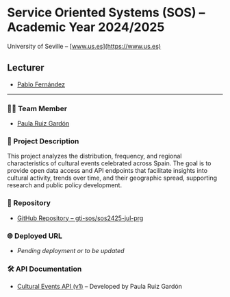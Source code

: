 # Service Oriented Systems (SOS) – Academic Year 2024/2025  
University of Seville – [www.us.es](https://www.us.es)

## Lecturer  
- [Pablo Fernández](https://github.com/pafmon)

---

### 🧑‍💻 Team Member 
- [Paula Ruiz Gardón](https://github.com/pauruigar6)

### 📘 Project Description  
This project analyzes the distribution, frequency, and regional characteristics of cultural events celebrated across Spain. The goal is to provide open data access and API endpoints that facilitate insights into cultural activity, trends over time, and their geographic spread, supporting research and public policy development.

### 📂 Repository  
- [GitHub Repository – gti-sos/sos2425-jul-prg](https://github.com/gti-sos/sos2425-jul-prg)

### 🌐 Deployed URL  
- *Pending deployment or to be updated*

### 🛠️ API Documentation  
- [Cultural Events API (v1)](http://sos2425-21.onrender.com/api/v1/cultural-event/docs) – Developed by Paula Ruiz Gardón
